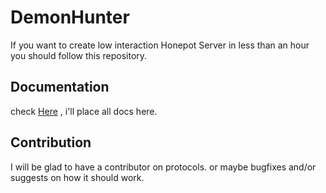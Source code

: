 # DemonHunter

If you want to create low interaction Honepot Server in less than an hour you should follow this repository. 

## Documentation

check [Here](https://revengecoming.github.io/DemonHunter/) , i'll place all docs here.

## Contribution

I will be glad to have a contributor on protocols. or maybe bugfixes and/or suggests on how it should work.
